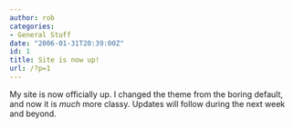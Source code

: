 ```yaml
---
author: rob
categories:
- General Stuff
date: "2006-01-31T20:39:00Z"
id: 1
title: Site is now up!
url: /?p=1
---
```

My site is now officially up. I changed the theme from the boring default, and now it is _much_ more classy. Updates will follow during the next week and beyond.